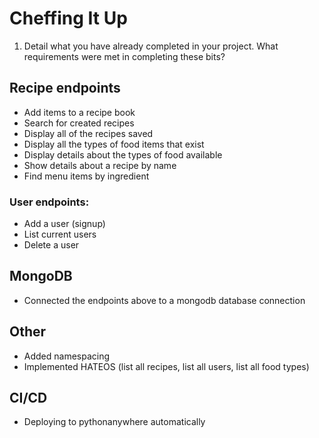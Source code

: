 # Cheffing It Up

1. Detail what you have already completed in your project. What requirements were met in completing these bits?

## Recipe endpoints
- Add items to a recipe book
- Search for created recipes
- Display all of the recipes saved
- Display all the types of food items that exist
- Display details about the types of food available
- Show details about a recipe by name
- Find menu items by ingredient

### User endpoints:
- Add a user (signup)
- List current users
- Delete a user

## MongoDB
- Connected the endpoints above to a mongodb database connection

## Other
- Added namespacing
- Implemented HATEOS (list all recipes, list all users, list all food types)

## CI/CD
- Deploying to pythonanywhere automatically